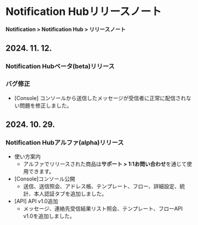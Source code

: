 <style>
.page__rnb .lst_rnb_item .rnb_item:first-of-type a {
    display: inline !important;
}
</style>
<h1>Notification Hubリリースノート</h1>

**Notification > Notification Hub > リリースノート**

## 2024. 11. 12.

### Notification Hubベータ(beta)リリース

### バグ修正
* [Console] コンソールから送信したメッセージが受信者に正常に配信されない問題を修正しました。

## 2024. 10. 29.

### Notification Hubアルファ(alpha)リリース
* 使い方案内
    * アルファでリリースされた商品は**サポート > 1:1お問い合わせ**を通じて使用できます。
* [Console]コンソール公開
    * 送信、送信照会、アドレス帳、テンプレート、フロー、詳細設定、統計、本人認証タブを追加しました。
* [API] API v1.0追加
    * メッセージ、連絡先受信結果リスト照会、テンプレート、フローAPI v1.0を追加しました。
